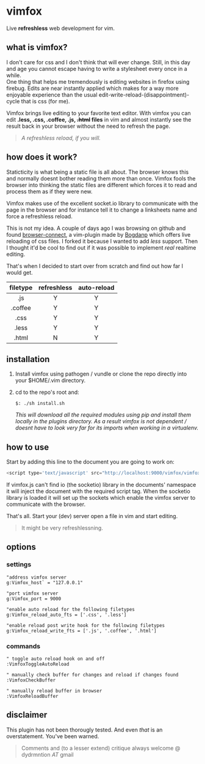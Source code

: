 vimfox
======

Live **refreshless** web development for vim.


what is vimfox?
---------------

I don't care for css and I don't think that will ever change. Still, in this day 
and age you cannot escape having to write a stylesheet every once in a while.  
One thing that helps me tremendously is editing websites in firefox using firebug. 
Edits are near instantly applied which makes for a way more enjoyable experience
than the usual edit-write-reload-(disappointment)-cycle that is css (for me).

Vimfox brings live editing to your favorite text editor. With 
vimfox you can edit **.less, .css, .coffee, .js, ~~.html~~ files** in vim
and almost instantly see the result back in your browser without the need
to refresh the page.

> *A refreshless reload, if you will.*  


how does it work?
-----------------

Staticticity is what being a static file is all about. The browser knows this
and normally doesnt bother reading them more than once. 
Vimfox fools the browser into thinking the static files are different 
which forces it to read and process them as if they were new.

Vimfox makes use of the excellent socket.io library to communicate with the 
page in the browser and for instance tell it to change a linksheets name
and force a refreshless reload.

This is not my idea. A couple of days ago I was browsing on github and found 
[browser-connect](https://github.com/Bogdanp/browser-connect.vim), a vim-plugin
made by [Bogdanp](http://github.com/Bogdanp) which offers live reloading of css
files. I forked it because I wanted to add *less* support. Then I thought it'd
be cool to find out if it was possible to implement *real* realtime editing.

That's when I decided to start over from scratch and find out how far I would
get.

|filetype|refreshless|auto-reload|
|:-:|:-:|:-:|
|.js|Y|Y|
|.coffee|Y|Y|
|.css|Y|Y|
|.less|Y|Y|
|.html|N|Y|


installation
------------

1. Install vimfox using pathogen / vundle or clone the repo directly into
your $HOME/.vim directory.

2. cd to the repo's root and:
        
    `$: ./sh install.sh`

   *This will download all the required modules using pip and install
   them locally in the plugins directory. As a result vimfox is not 
   dependent / doesnt have to look very far for its imports when working 
   in a virtualenv.*


how to use
----------

Start by adding this line to the document you are going to work on:

```javascript        
<script type='text/javascript' src="http://localhost:9000/vimfox/vimfox.js"></script>
```

If vimfox.js can't find io (the socketio) library in the documents' namespace
it will inject the document with the required script tag.
When the socketio library is loaded it will set up the sockets which enable the
vimfox server to communicate with the browser.


That's all. Start your (dev) server open a file in vim and start editing. 

> It might be very refreshlessning.


options
-------  
  

### settings
```vim
"address vimfox server
g:Vimfox_host` = "127.0.0.1"

"port vimfox server
g:Vimfox_port = 9000

"enable auto reload for the following filetypes
g:Vimfox_reload_auto_fts = ['.css', '.less']

"enable reload post write hook for the following filetypes
g:Vimfox_reload_write_fts = ['.js', '.coffee', '.html']

```

### commands
```vim
" toggle auto reload hook on and off
:VimfoxToggleAutoReload

" manually check buffer for changes and reload if changes found
:VimfoxCheckBuffer

" manually reload buffer in browser
:VimfoxReloadBuffer
```

disclaimer
----------

This plugin has not been thorougly tested. And even *that* is an overstatement.
You've been warned.  

  

> Comments and (to a lesser extend) critique always welcome @ dydrmntion _AT_ gmail


